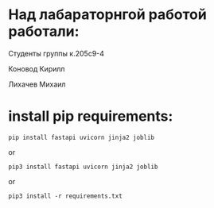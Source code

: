 # Над лабараторнгой работой работали:
Студенты группы к.205с9-4

Коновод Кирилл

Лихачев Михаил

# install pip requirements:
```
pip install fastapi uvicorn jinja2 joblib
```
or
```
pip3 install fastapi uvicorn jinja2 joblib
```
or 
```
pip3 install -r requirements.txt
```
